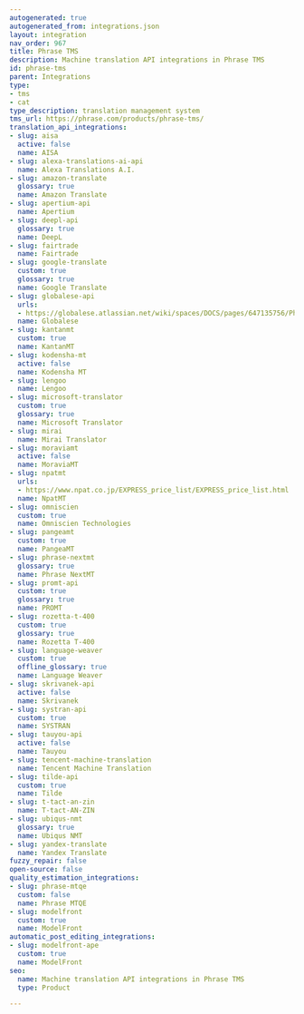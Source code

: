 ```yaml
---
autogenerated: true
autogenerated_from: integrations.json
layout: integration
nav_order: 967
title: Phrase TMS
description: Machine translation API integrations in Phrase TMS
id: phrase-tms
parent: Integrations
type:
- tms
- cat
type_description: translation management system
tms_url: https://phrase.com/products/phrase-tms/
translation_api_integrations:
- slug: aisa
  active: false
  name: AISA
- slug: alexa-translations-ai-api
  name: Alexa Translations A.I.
- slug: amazon-translate
  glossary: true
  name: Amazon Translate
- slug: apertium-api
  name: Apertium
- slug: deepl-api
  glossary: true
  name: DeepL
- slug: fairtrade
  name: Fairtrade
- slug: google-translate
  custom: true
  glossary: true
  name: Google Translate
- slug: globalese-api
  urls:
  - https://globalese.atlassian.net/wiki/spaces/DOCS/pages/647135756/Phrase+connector
  name: Globalese
- slug: kantanmt
  custom: true
  name: KantanMT
- slug: kodensha-mt
  active: false
  name: Kodensha MT
- slug: lengoo
  name: Lengoo
- slug: microsoft-translator
  custom: true
  glossary: true
  name: Microsoft Translator
- slug: mirai
  name: Mirai Translator
- slug: moraviamt
  active: false
  name: MoraviaMT
- slug: npatmt
  urls:
  - https://www.npat.co.jp/EXPRESS_price_list/EXPRESS_price_list.html
  name: NpatMT
- slug: omniscien
  custom: true
  name: Omniscien Technologies
- slug: pangeamt
  custom: true
  name: PangeaMT
- slug: phrase-nextmt
  glossary: true
  name: Phrase NextMT
- slug: promt-api
  custom: true
  glossary: true
  name: PROMT
- slug: rozetta-t-400
  custom: true
  glossary: true
  name: Rozetta T-400
- slug: language-weaver
  custom: true
  offline_glossary: true
  name: Language Weaver
- slug: skrivanek-api
  active: false
  name: Skrivanek
- slug: systran-api
  custom: true
  name: SYSTRAN
- slug: tauyou-api
  active: false
  name: Tauyou
- slug: tencent-machine-translation
  name: Tencent Machine Translation
- slug: tilde-api
  custom: true
  name: Tilde
- slug: t-tact-an-zin
  name: T-tact-AN-ZIN
- slug: ubiqus-nmt
  glossary: true
  name: Ubiqus NMT
- slug: yandex-translate
  name: Yandex Translate
fuzzy_repair: false
open-source: false
quality_estimation_integrations:
- slug: phrase-mtqe
  custom: false
  name: Phrase MTQE
- slug: modelfront
  custom: true
  name: ModelFront
automatic_post_editing_integrations:
- slug: modelfront-ape
  custom: true
  name: ModelFront
seo:
  name: Machine translation API integrations in Phrase TMS
  type: Product

---
```


